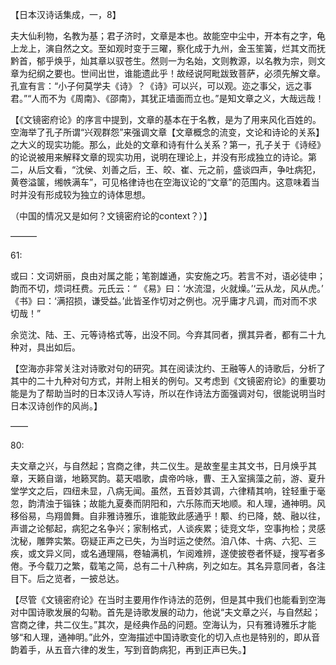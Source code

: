 【日本汉诗话集成，一，8】

夫大仙利物，名教为基；君子济时，文章是本也。故能空中尘中，开本有之字，龟上龙上，演自然之文。至如观时变于三曜，察化成于九州，金玉笙簧，烂其文而抚黔首，郁乎焕乎，灿其章以驭苍生。然则一为名始，文则教源，以名教为宗，则文章为纪纲之要也。世间出世，谁能遗此乎！故经说阿毗跋致菩萨，必须先解文章。孔宣有言：“小子何莫学夫《诗》？《诗》可以兴，可以观。迩之事父，远之事君。”“人而不为《周南》、《邵南》，其犹正墙面而立也。”是知文章之义，大哉远哉！

【《文镜密府论》的序言中提到，文章的基本在于名教，是为了用来风化百姓的。空海举了孔子所谓“兴观群怨”来强调文章【文章概念的流变，文论和诗论的关系】之大义的现实功能。那么，此处的文章和诗有什么关系？第一，孔子关于《诗经》的论说被用来解释文章的现实功用，说明在理论上，并没有形成独立的诗论。第二，从后文看，“沈侯、刘善之后，王、皎、崔、元之前，盛谈四声，争吐病犯，黄卷溢箧，缃帙满车”，可见格律诗也在空海议论的“文章”的范围内。这意味着当时并没有形成较为独立的诗体思想。

（中国的情况又是如何？文镜密府论的context？）】


———

61:

或曰：文词妍丽，良由对属之能；笔劄雄通，实安施之巧。若言不对，语必徒申；韵而不切，烦词枉费。元氏云：“ 《易》曰：‘水流湿，火就燥。’‘云从龙，风从虎。’ 《书》曰：‘满招损，谦受益。’此皆圣作切对之例也。况乎庸才凡调，而对而不求切哉！”

余览沈、陆、王、元等诗格式等，出没不同。今弃其同者，撰其异者，都有二十九种对，具出如后。

【空海亦非常关注对诗歌对句的研究。其在阅读沈约、王融等人的诗歌后，分析了其中的二十九种对句方式，并附上相关的例句。又考虑到《文镜密府论》的重要功能是为了帮助当时的日本汉诗人写诗，所以在作诗法方面强调对句，很能说明当时日本汉诗创作的风尚。】


——

80:

夫文章之兴，与自然起；宫商之律，共二仪生。是故奎星主其文书，日月焕乎其章，天籁自谐，地籁冥韵。葛天唱歌，虞帝吟咏，曹、王入室摛藻之前，游、夏升堂学文之后，四纽未显，八病无闻。虽然，五音妙其调，六律精其响，铨轻重于毫忽，韵清浊于锱铢；故能九夏奏而阴阳和，六乐陈而天地顺。和人理，通神明。风移俗易，鸟翔兽舞。自非雅诗雅乐，谁能致此感通乎！颙、约已降，兢、融以往，声谱之论郁起，病犯之名争兴；家制格式，人谈疾累；徒竞文华，空事拘检；灵感沈秘，雕弊实繁。窃疑正声之已失，为当时运之使然。洎八体、十病、六犯、三疾，或文异义同，或名通理隔，卷轴满机，乍阅难辨，遂使披卷者怀疑，搜写者多倦。予今载刀之繁，载笔之简，总有二十八种病，列之如左。其名异意同者，各注目下。后之览者，一披总达。

【尽管《文镜密府论》在当时主要用作作诗法的范例，但是其中我们也能看到空海对中国诗歌发展的勾勒。首先是诗歌发展的动力，他说“夫文章之兴，与自然起；宫商之律，共二仪生。”其次，是经典作品的问题。空海认为，只有雅诗雅乐才能够“和人理，通神明。”此外，空海描述中国诗歌变化的切入点也是特别的，即从音韵着手，从五音六律的发生，写到音韵病犯，再到正声已失。】